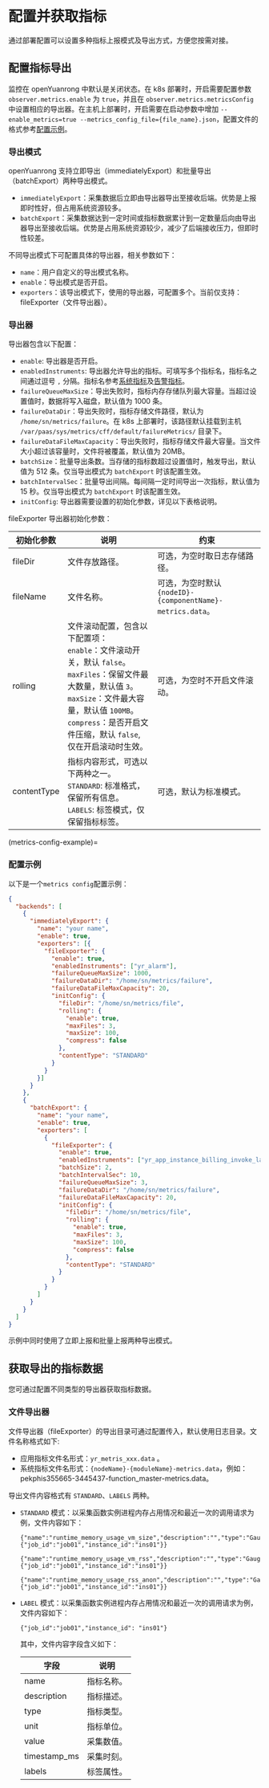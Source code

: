 # 配置并获取指标

通过部署配置可以设置多种指标上报模式及导出方式，方便您按需对接。

## 配置指标导出

监控在 openYuanrong 中默认是关闭状态。在 k8s 部署时，开启需要配置参数 `observer.metrics.enable` 为 `true`，并且在 `observer.metrics.metricsConfig` 中设置相应的导出器。在主机上部署时，开启需要在启动参数中增加 `--enable_metrics=true --metrics_config_file={file_name}.json`，配置文件的格式参考[配置示例](metrics-config-example)。

### 导出模式

openYuanrong 支持立即导出（immediatelyExport）和批量导出（batchExport）两种导出模式。

- `immediatelyExport`：采集数据后立即由导出器导出至接收后端。优势是上报即时性好，但占用系统资源较多。
- `batchExport`：采集数据达到一定时间或指标数据累计到一定数量后向由导出器导出至接收后端。优势是占用系统资源较少，减少了后端接收压力，但即时性较差。

不同导出模式下可配置具体的导出器，相关参数如下：

- `name`：用户自定义的导出模式名称。
- `enable`：导出模式是否开启。
- `exporters`：该导出模式下，使用的导出器，可配置多个。当前仅支持：fileExporter（文件导出器）。

### 导出器

导出器包含以下配置：

- `enable`: 导出器是否开启。
- `enabledInstruments`: 导出器允许导出的指标。可填写多个指标名，指标名之间通过逗号 `,` 分隔。指标名参考[系统指标](./system-metrics.md)及[告警指标](./alarm-metrics.md)。
- `failureQueueMaxSize`：导出失败时，指标内存存储队列最大容量。当超过设置值时，数据将写入磁盘，默认值为 1000 条。
- `failureDataDir`：导出失败时，指标存储文件路径，默认为 `/home/sn/metrics/failure`。在 k8s 上部署时，该路径默认挂载到主机 `/var/paas/sys/metrics/cff/default/failureMetrics/` 目录下。
- `failureDataFileMaxCapacity`：导出失败时，指标存储文件最大容量。当文件大小超过该容量时，文件将被覆盖，默认值为 20MB。
- `batchSize`：批量导出条数。当存储的指标数超过设置值时，触发导出，默认值为 512 条。仅当导出模式为 `batchExport` 时该配置生效。
- `batchIntervalSec`：批量导出间隔。每间隔一定时间导出一次指标，默认值为 15 秒。仅当导出模式为 `batchExport` 时该配置生效。
- `initConfig`: 导出器需要设置的初始化参数，详见以下表格说明。

fileExporter 导出器初始化参数：

| 初始化参数 | 说明 | 约束 |
| ---------- | -------------------- | -------------------- |
| fileDir     | 文件存放路径。 | 可选，为空时取日志存储路径。                                 |
| fileName    | 文件名称。     | 可选，为空时默认 `{nodeID}-{componentName}-metrics.data`。 |
| rolling     | 文件滚动配置，包含以下配置项： <br>`enable`：文件滚动开关，默认 `false`。<br>`maxFiles`：保留文件最大数量，默认值 `3`。<br>`maxSize`：文件最大容量，默认值 `100MB`。<br>`compress`：是否开启文件压缩，默认 `false`, 仅在开启滚动时生效。 | 可选，为空时不开启文件滚动。                                 |
| contentType | 指标内容形式，可选以下两种之一。 <br>`STANDARD`: 标准格式，保留所有信息。<br>`LABELS`: 标签模式，仅保留指标标签。| 可选，默认为标准模式。 |

(metrics-config-example)=

### 配置示例

以下是一个`metrics config`配置示例：

```json
{
  "backends": [
    {
      "immediatelyExport": {
        "name": "your name",
        "enable": true,
        "exporters": [{
          "fileExporter": {
            "enable": true,
            "enabledInstruments": ["yr_alarm"],
            "failureQueueMaxSize": 1000,
            "failureDataDir": "/home/sn/metrics/failure",
            "failureDataFileMaxCapacity": 20,
            "initConfig": {
              "fileDir": "/home/sn/metrics/file",
              "rolling": {
                "enable": true,
                "maxFiles": 3,
                "maxSize": 100,
                "compress": false
              },
              "contentType": "STANDARD"
            }
          }
        }]
      }
    },
    {
      "batchExport": {
        "name": "your name",
        "enable": true,
        "exporters": [
          {
            "fileExporter": {
              "enable": true,
              "enabledInstruments": ["yr_app_instance_billing_invoke_latency"],
              "batchSize": 2,
              "batchIntervalSec": 10,
              "failureQueueMaxSize": 3,
              "failureDataDir": "/home/sn/metrics/failure",
              "failureDataFileMaxCapacity": 20,
              "initConfig": {
                "fileDir": "/home/sn/metrics/file",
                "rolling": {
                  "enable": true,
                  "maxFiles": 3,
                  "maxSize": 100,
                  "compress": false
                },
                "contentType": "STANDARD"
              }
            }
          }
        ]
      }
    }
  ]
}
```

示例中同时使用了立即上报和批量上报两种导出模式。

## 获取导出的指标数据

您可通过配置不同类型的导出器获取指标数据。

### 文件导出器

文件导出器（fileExporter）的导出目录可通过配置传入，默认使用日志目录。文件名称格式如下:

- 应用指标文件名形式：`yr_metris_xxx.data` 。
- 系统指标文件名形式：`{nodeName}-{moduleName}-metrics.data`，例如：pekphis355665-3445437-function_master-metrics.data。

导出文件内容格式有 `STANDARD`、`LABELS` 两种。

- `STANDARD` 模式：以采集函数实例进程内存占用情况和最近一次的调用请求为例，文件内容如下：

    ```text
    {"name":"runtime_memory_usage_vm_size","description":"","type":"Gauge","unit":"KB","value":"11000000","timestamp_ms":1691056024621,"labels":{"job_id":"job01","instance_id":"ins01"}}

    {"name":"runtime_memory_usage_vm_rss","description":"","type":"Gauge","unit":"KB","value":"11000000","timestamp_ms":1691056024621,"labels":{"job_id":"job01","instance_id":"ins01"}}

    {"name":"runtime_memory_usage_rss_anon","description":"","type":"Gauge","unit":"KB","value":"11000000","timestamp_ms":1691056024621,"labels":{"job_id":"job01","instance_id":"ins01"}}
    ```

- `LABEL` 模式：以采集函数实例进程内存占用情况和最近一次的调用请求为例，文件内容如下：

    ```text
    {"job_id":"job01","instance_id": "ins01"}
    ```

    其中，文件内容字段含义如下：

    | 字段 | 说明 |
    | ---------- | ---------- |
    | name         | 指标名称。 |
    | description  | 指标描述。 |
    | type         | 指标类型。 |
    | unit         | 指标单位。 |
    | value        | 采集数值。 |
    | timestamp_ms | 采集时刻。 |
    | labels       | 标签属性。 |

